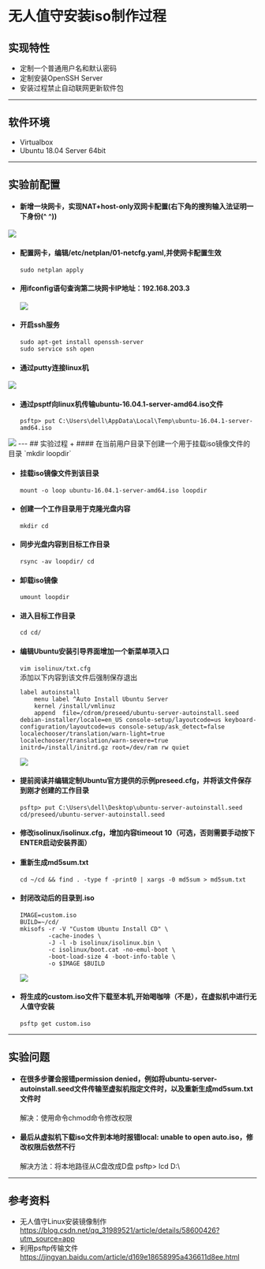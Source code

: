# 无人值守安装iso制作过程

## 实现特性
+ 定制一个普通用户名和默认密码
+ 定制安装OpenSSH Server
+ 安装过程禁止自动联网更新软件包
---
## 软件环境
+ Virtualbox
+ Ubuntu 18.04 Server 64bit 
---
## 实验前配置
+ #### 新增一块网卡，实现NAT+host-only双网卡配置(右下角的搜狗输入法证明一下身份(^ ^))
<img src="image\host-only.png" >

+ #### 配置网卡，编辑/etc/netplan/01-netcfg.yaml,并使网卡配置生效  
    `sudo netplan apply`

+ #### 用ifconfig语句查询第二块网卡IP地址：192.168.203.3
  <img src="image\sec.png">
  
+ #### 开启ssh服务
    ````
    sudo apt-get install openssh-server
    sudo service ssh open
    ````
+ #### 通过putty连接linux机
<img src="image\putty.png">

+ #### 通过psptf向linux机传输ubuntu-16.04.1-server-amd64.iso文件

    `psftp> put C:\Users\dell\AppData\Local\Temp\ubuntu-16.04.1-server-amd64.iso`
<img src="image\psftp.png">
---
## 实验过程
+ #### 在当前用户目录下创建一个用于挂载iso镜像文件的目录  
    `mkdir loopdir`

+ #### 挂载iso镜像文件到该目录   
    `mount -o loop ubuntu-16.04.1-server-amd64.iso loopdir`

+ #### 创建一个工作目录用于克隆光盘内容  
    `mkdir cd`

+  #### 同步光盘内容到目标工作目录  
    `rsync -av loopdir/ cd`

+ #### 卸载iso镜像  
    `umount loopdir`

+ #### 进入目标工作目录  
    `cd cd/`

+  #### 编辑Ubuntu安装引导界面增加一个新菜单项入口  
    `vim isolinux/txt.cfg`  
    添加以下内容到该文件后强制保存退出
    ````
    label autoinstall
        menu label ^Auto Install Ubuntu Server
        kernel /install/vmlinuz
        append  file=/cdrom/preseed/ubuntu-server-autoinstall.seed debian-installer/locale=en_US console-setup/layoutcode=us keyboard-configuration/layoutcode=us console-setup/ask_detect=false localechooser/translation/warn-light=true localechooser/translation/warn-severe=true initrd=/install/initrd.gz root=/dev/ram rw quiet
    ````
    <img src="image\autoinstall.png">

+ #### 提前阅读并编辑定制Ubuntu官方提供的示例preseed.cfg，并将该文件保存到刚才创建的工作目录   
    `psftp> put C:\Users\dell\Desktop\ubuntu-server-autoinstall.seed cd/preseed/ubuntu-server-autoinstall.seed`
 

+ #### 修改isolinux/isolinux.cfg，增加内容timeout 10（可选，否则需要手动按下ENTER启动安装界面）
  
+ #### 重新生成md5sum.txt  
    `cd ~/cd && find . -type f -print0 | xargs -0 md5sum > md5sum.txt`

+ #### 封闭改动后的目录到.iso
    ```
    IMAGE=custom.iso
    BUILD=~/cd/
    mkisofs -r -V "Custom Ubuntu Install CD" \
            -cache-inodes \
            -J -l -b isolinux/isolinux.bin \
            -c isolinux/boot.cat -no-emul-boot \
            -boot-load-size 4 -boot-info-table \
            -o $IMAGE $BUILD
    ```
    <img src='image\iso.png'>
+ #### 将生成的custom.iso文件下载至本机,开始喝咖啡（不是），在虚拟机中进行无人值守安装  
    `psftp get custom.iso`
---
## 实验问题

+ #### 在很多步骤会报错permission denied，例如将ubuntu-server-autoinstall.seed文件传输至虚拟机指定文件时，以及重新生成md5sum.txt文件时

    解决：使用命令chmod命令修改权限


+ #### 最后从虚拟机下载iso文件到本地时报错local: unable to open auto.iso，修改权限后依然不行
    
    解决方法：将本地路径从C盘改成D盘  psftp> lcd D:\    

---
## 参考资料

+ 无人值守Linux安装镜像制作
  <https://blog.csdn.net/qq_31989521/article/details/58600426?utm_source=app>
+ 利用psftp传输文件
    <https://jingyan.baidu.com/article/d169e18658995a436611d8ee.html>